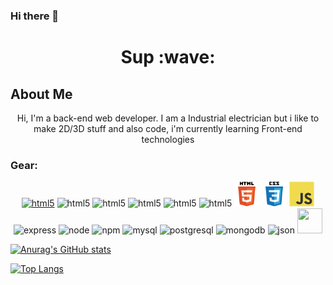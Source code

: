 ### Hi there 👋

<h1 align="center"> Sup :wave: </h1>

<h2> About Me </h2>

<p align="center">
  Hi, I'm a back-end web developer. I am a Industrial electrician but i like to make 2D/3D stuff and also code, i'm currently learning Front-end technologies
</p> 

<h3>Gear:</h3>



<p align="center">
<a href="https://fastapi.tiangolo.com/"><img src="https://cdn.jsdelivr.net/gh/cgmark101/CDN-stuff@main/dist/img/fastapi.svg" alt="html5" width="40" height="40" style="max-width:100%;"></a>
<img src="https://cdn.jsdelivr.net/gh/cgmark101/CDN-stuff@main/dist/img/python-icon.svg" alt="html5" width="40" height="40" style="max-width:100%;">
<img src="https://cdn.jsdelivr.net/gh/cgmark101/CDN-stuff@main/dist/img/python-pip-logo.svg" alt="html5" width="40" height="40" style="max-width:100%;">
<img src="https://cdn.jsdelivr.net/gh/cgmark101/CDN-stuff@main/dist/img/blender.svg" alt="html5" width="40" height="40" style="max-width:100%;">
<img src="https://cdn.jsdelivr.net/gh/cgmark101/CDN-stuff@main/dist/img/djangoproject-icon.svg" alt="html5" width="40" height="40" style="max-width:100%;">
<img src="https://cdn.jsdelivr.net/gh/cgmark101/CDN-stuff@main/dist/img/deta.svg" alt="html5" width="40" height="40" style="max-width:100%;">
  <img src="https://raw.githubusercontent.com/devicons/devicon/master/icons/html5/html5-original-wordmark.svg" alt="html5" width="40" height="40" style="max-width:100%;">
  <img src="https://raw.githubusercontent.com/devicons/devicon/master/icons/css3/css3-original-wordmark.svg" alt="css3" width="40" height="40" style="max-width:100%;">
  <img src="https://raw.githubusercontent.com/devicons/devicon/master/icons/javascript/javascript-original.svg" alt="javascript" width="40" height="40" style="max-width:100%;">
  <img src="https://www.vectorlogo.zone/logos/expressjs/expressjs-icon.svg" alt="express" height="40" width="40">
  <img src="https://www.vectorlogo.zone/logos/nodejs/nodejs-icon.svg" alt="node" height="40" width="40">
  <img src="https://www.vectorlogo.zone/logos/npmjs/npmjs-icon.svg" alt="npm" height="40" width="40">
  <img src="https://www.vectorlogo.zone/logos/mysql/mysql-icon.svg" alt="mysql" height="40" width="40">
  <img src="https://www.vectorlogo.zone/logos/postgresql/postgresql-icon.svg" alt="postgresql" height="40" width="40">
  <img src="https://www.vectorlogo.zone/logos/mongodb/mongodb-icon.svg" alt="mongodb" height="40" width="40">
  <img src="https://www.vectorlogo.zone/logos/json/json-icon.svg" alt="json" height="40" width="40">
  <img src="https://www.vectorlogo.zone/logos/nginx/nginx-icon.svg" alt="" height="40" width="40">
</p>

[![Anurag's GitHub stats](https://github-readme-stats-six-phi.vercel.app/api?username=cgmark101&show_icons=true&theme=radical)](https://github.com/cgmark101/github-readme-stats)


[![Top Langs](https://github-readme-stats-six-phi.vercel.app/api/top-langs/?username=cgmark101&show_icons=true&theme=radical)](https://github.com/cgmark101/github-readme-stats)

